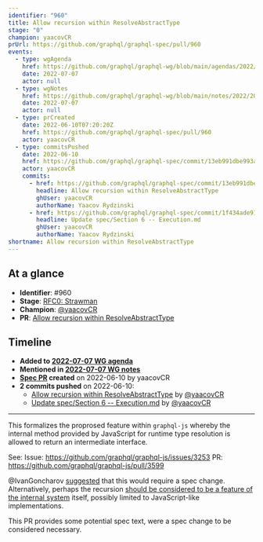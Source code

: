 ```yaml
---
identifier: "960"
title: Allow recursion within ResolveAbstractType
stage: "0"
champion: yaacovCR
prUrl: https://github.com/graphql/graphql-spec/pull/960
events:
  - type: wgAgenda
    href: https://github.com/graphql/graphql-wg/blob/main/agendas/2022/2022-07-07.md
    date: 2022-07-07
    actor: null
  - type: wgNotes
    href: https://github.com/graphql/graphql-wg/blob/main/notes/2022/2022-07-07.md
    date: 2022-07-07
    actor: null
  - type: prCreated
    date: 2022-06-10T07:20:20Z
    href: https://github.com/graphql/graphql-spec/pull/960
    actor: yaacovCR
  - type: commitsPushed
    date: 2022-06-10
    href: https://github.com/graphql/graphql-spec/commit/13eb991dbe993adb90cb04b9b1d18ac64c794387
    actor: yaacovCR
    commits:
      - href: https://github.com/graphql/graphql-spec/commit/13eb991dbe993adb90cb04b9b1d18ac64c794387
        headline: Allow recursion within ResolveAbstractType
        ghUser: yaacovCR
        authorName: Yaacov Rydzinski
      - href: https://github.com/graphql/graphql-spec/commit/1f434ade9161b1aa74616daa40ea4ef122dcfd74
        headline: Update spec/Section 6 -- Execution.md
        ghUser: yaacovCR
        authorName: Yaacov Rydzinski
shortname: Allow recursion within ResolveAbstractType
---
```


## At a glance

- **Identifier**: #960
- **Stage**: [RFC0: Strawman](https://github.com/graphql/graphql-spec/blob/main/CONTRIBUTING.md#stage-0-strawman)
- **Champion**: [@yaacovCR](https://github.com/yaacovCR)
- **PR**: [Allow recursion within ResolveAbstractType](https://github.com/graphql/graphql-spec/pull/960)

<!-- BEGIN_CUSTOM_TEXT -->



<!-- END_CUSTOM_TEXT -->

## Timeline

- **Added to [2022-07-07 WG agenda](https://github.com/graphql/graphql-wg/blob/main/agendas/2022/2022-07-07.md)**
- **Mentioned in [2022-07-07 WG notes](https://github.com/graphql/graphql-wg/blob/main/notes/2022/2022-07-07.md)**
- **[Spec PR](https://github.com/graphql/graphql-spec/pull/960) created** on 2022-06-10 by yaacovCR
- **2 commits pushed** on 2022-06-10:
  - [Allow recursion within ResolveAbstractType](https://github.com/graphql/graphql-spec/commit/13eb991dbe993adb90cb04b9b1d18ac64c794387) by [@yaacovCR](https://github.com/yaacovCR)
  - [Update spec/Section 6 -- Execution.md](https://github.com/graphql/graphql-spec/commit/1f434ade9161b1aa74616daa40ea4ef122dcfd74) by [@yaacovCR](https://github.com/yaacovCR)

<!-- VERBATIM -->

---

This formalizes the proprosed feature within `graphql-js` whereby the internal method provided by JavaScript for runtime type resolution is allowed to return an intermediate interface.

See:
Issue: https://github.com/graphql/graphql-js/issues/3253
PR: https://github.com/graphql/graphql-js/pull/3599

@IvanGoncharov [suggested](https://github.com/graphql/graphql-js/pull/3599#pullrequestreview-1000172471) that this would require​ a spec change. Alternatively, perhaps the recursion [should be considered to be a feature of  the internal system](https://github.com/graphql/graphql-js/pull/3599#issuecomment-1150257261) itself, possibly limited to JavaScript-like implementations.

This PR provides some potential spec text, were a spec change to be considered necessary.
